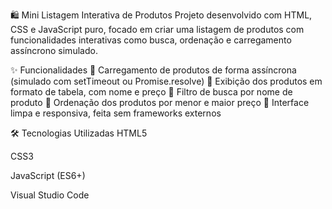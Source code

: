 🛍️ Mini Listagem Interativa de Produtos
Projeto desenvolvido com HTML, CSS e JavaScript puro, focado em criar uma listagem de produtos com funcionalidades interativas como busca, ordenação e carregamento assíncrono simulado.

✨ Funcionalidades
🔹 Carregamento de produtos de forma assíncrona (simulado com setTimeout ou Promise.resolve)
🔹 Exibição dos produtos em formato de tabela, com nome e preço
🔹 Filtro de busca por nome de produto
🔹 Ordenação dos produtos por menor e maior preço
🔹 Interface limpa e responsiva, feita sem frameworks externos

🛠️ Tecnologias Utilizadas
HTML5

CSS3

JavaScript (ES6+)

Visual Studio Code
